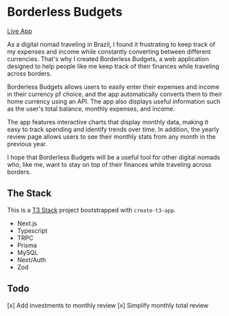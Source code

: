 # Borderless Budgets

[Live App](https://borderless-budgets.josht.art)

As a digital nomad traveling in Brazil, I found it frustrating to keep track of my expenses and income while constantly converting between different currencies. That's why I created Borderless Budgets, a web application designed to help people like me keep track of their finances while traveling across borders.

Borderless Budgets allows users to easily enter their expenses and income in their currency pf choice, and the app automatically converts them to their home currency using an API. The app also displays useful information such as the user's total balance, monthly expenses, and income.

The app features interactive charts that display monthly data, making it easy to track spending and identify trends over time. In addition, the yearly review page allows users to see their monthly stats from any month in the previous year.

I hope that Borderless Budgets will be a useful tool for other digital nomads who, like me, want to stay on top of their finances while traveling across borders.

## The Stack

This is a [T3 Stack](https://create.t3.gg/) project bootstrapped with `create-t3-app`.

- Next.js
- Typescript
- TRPC
- Prisma
- MySQL
- Next/Auth
- Zod

## Todo

[x] Add investments to monthly review
[x] Simplify monthly total review
